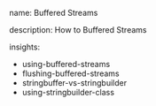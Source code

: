 name: Buffered Streams

description: How to Buffered Streams

insights:
  - using-buffered-streams
  - flushing-buffered-streams
  - stringbuffer-vs-stringbuilder
  - using-stringbuilder-class
 
